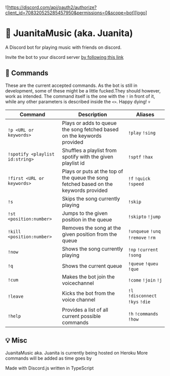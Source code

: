![https://discord.com/api/oauth2/authorize?client_id=708320525285457950&permissions=0&scope=bot][logo]

# 🎵 JuanitaMusic (aka. Juanita)
A Discord bot for playing music with friends on discord. <br>

Invite the bot to your discord server [by following this link](https://discord.com/api/oauth2/authorize?client_id=708320525285457950&permissions=0&scope=bot)

[logo]: https://cdn.discordapp.com/app-icons/708320525285457950/392f659c8b929799b917f0192b872ea5.png?size=512 "Juanita doing her thing"

## 📰 Commands

These are the current accepted commands. As the bot is still in development, some of these might be a little fucked.They should however, work as intended.
The command itself is the one with the `!` in front of it, while any other parameters is described inside the `<>`. Happy dying! 💀

| Command | Description | Aliases|
| --- | --- | --- |
| `!p <URL or keywords>` | Plays or adds to queue the song fetched based on the keywords provided | `!play` `!sing` |
| `!spotify <playlist id:string>` | Shuffles a playlist from spotify with the given playlist id | `!sptf` `!hax` |
| `!first <URL or keywords>` | Plays or puts at the top of the queue the song fetched based on the keywords provided | `!f` `!quick` `!speed` |
| `!s` | Skips the song currently playing | `!skip` |
| `!st <position:number>` | Jumps to the given position in the queue | `!skipto` `!jump` |
| `!kill <position:number>` | Removes the song at the given position from the queue | `!unqueue` `!unq` `!remove` `!rm` |
| `!now` | Shows the song currently playing | `!np` `!current` `!song` |
| `!q` | Shows the current queue | `!queue` `!queu` `!que` |
| `!cum` | Makes the bot join the voicechannel | `!come` `!join` `!j` |
| `!leave` | Kicks the bot from the voice channel | `!l` `!disconnect` `!kys` `!die` |
| `!help` | Provides a list of all current possible commands | `!h` `!commands` `!how` | 


## 💡 Misc

JuanitaMusic aka. Juanita is currently being hosted on Heroku
More commands will be added as time goes by

Made with Discord.js written in TypeScript

